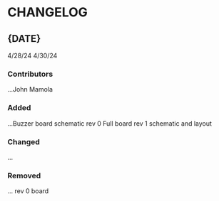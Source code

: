 # CHANGELOG

## {DATE}
4/28/24
4/30/24
### Contributors
...John Mamola

### Added
...Buzzer board schematic rev 0
Full board rev 1 schematic and layout

### Changed
...

### Removed
... rev 0 board
